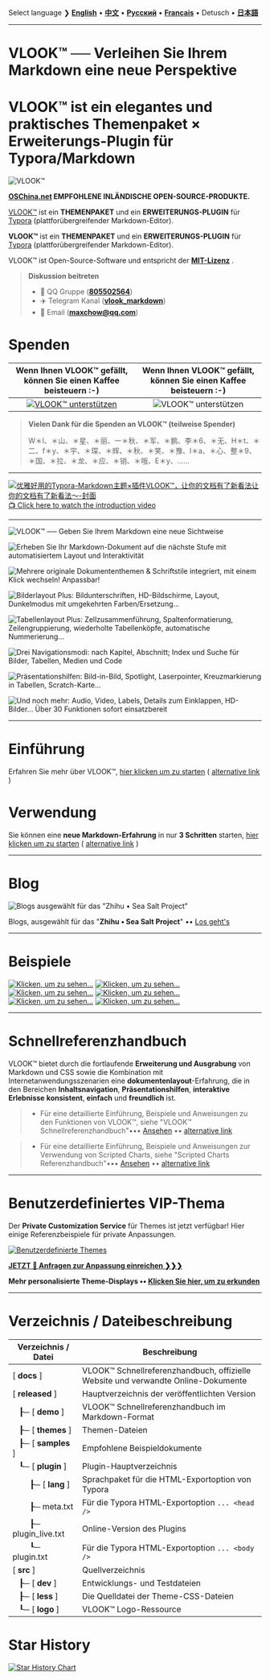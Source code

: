 Select language ❯ [**English**](README-en.md) • [**中文**](README.md)  • [**Русский**](README-ru.md) • [**Français**](README-fr.md) • Detusch • [**日本語**](README-ja.md)

---

# VLOOK™ ── Verleihen Sie Ihrem Markdown eine neue Perspektive



# VLOOK™ ist ein elegantes und praktisches Themenpaket × Erweiterungs-Plugin für Typora/Markdown



![VLOOK™](https://vlook-doc.pages.dev/pic/vlook-mark-light.svg)

**[OSChina.net](https://www.oschina.net/p/vlook) EMPFOHLENE INLÄNDISCHE OPEN-SOURCE-PRODUKTE.**



[VLOOK™](https://github.com/MadMaxChow/VLOOK) ist ein **THEMENPAKET** und ein **ERWEITERUNGS-PLUGIN** für [Typora](https://www.typora.io) (plattforübergreifender Markdown-Editor).

**VLOOK™** ist ein **THEMENPAKET** und ein **ERWEITERUNGS-PLUGIN** für [Typora](https://www.typora.io) (plattforübergreifender Markdown-Editor).



VLOOK™ ist Open-Source-Software und entspricht der **[MIT-Lizenz](#许可协议)** .



> **Diskussion beitreten**
>
> - 💬 QQ Gruppe ([**805502564**](https://qm.qq.com/cgi-bin/qm/qr?k=oB8wpFG_4SEMf1CL9qVy-jMw0CMfSwff&jump_from=webapi&))
> - ✈️ Telegram Kanal ([**vlook_markdown**](https://t.me/vlook_markdown "Treten Sie dem Telegram-Kanal bei")) 
> - 📧 Email (**maxchow@qq.com**)

# Spenden

| **Wenn Ihnen VLOOK™ gefällt, können Sie einen Kaffee beisteuern :-)** |         **Wenn Ihnen VLOOK™ gefällt, können Sie einen Kaffee beisteuern :-)**         |
| :----------------------------------------------------------: | :----------------------------------------------------------: |
| [![VLOOK™ unterstützen](https://vlook-doc.pages.dev/pic/donate-paypal-light.png?darksrc=donate-paypal-dark.png&srcset=@2x&darksrcset=@2x#logo)](https://paypal.me/madmaxchow) | ![VLOOK™ unterstützen](https://vlook-doc.pages.dev/pic/donate-wechat-light.png?darksrc=donate-wechat-dark.png&srcset=@2x&darksrcset=@2x#logo) |

> **Vielen Dank für die Spenden an VLOOK™ (teilweise Spender)**
>
> W＊l、＊山、＊星、＊丽、一＊秋、＊军、＊鹏、李＊6、＊无、H＊t、＊二、f＊y、＊宇、＊琛、＊辉、＊秋、＊笑、＊豫、l＊a、＊心、整＊9、＊国、＊拉、＊龙、＊应、＊销、＊哦、E＊y、……

---

[![优雅好用的Typora-Markdown主题×插件VLOOK™，让你的文档有了新看法让你的文档有了新看法～-封面](https://github.com/user-attachments/assets/08b0386e-bdaf-4aa4-a4dc-a04dd800ed11)<br>📺 Click here to watch the introduction video](https://www.bilibili.com/video/BV1miDpY5ERh/?vd_source=ecc3f6f8f7d9fbfaa5745863cf7d6250)

---

![VLOOK™ ── Geben Sie Ihrem Markdown eine neue Sichtweise](https://vlook-doc.pages.dev/pic/vlook-screenshot-A00.png)

![Erheben Sie Ihr Markdown-Dokument auf die nächste Stufe mit automatisiertem Layout und Interaktivität](https://vlook-doc.pages.dev/pic/vlook-screenshot-A01.png)

![Mehrere originale Dokumententhemen & Schriftstile integriert, mit einem Klick wechseln! Anpassbar!](https://vlook-doc.pages.dev/pic/vlook-screenshot-A02.png)

![Bilderlayout Plus: Bildunterschriften, HD-Bildschirme, Layout, Dunkelmodus mit umgekehrten Farben/Ersetzung...](https://vlook-doc.pages.dev/pic/vlook-screenshot-A03.png)

![Tabellenlayout Plus: Zellzusammenführung, Spaltenformatierung, Zeilengruppierung, wiederholte Tabellenköpfe, automatische Nummerierung...](https://vlook-doc.pages.dev/pic/vlook-screenshot-A04.png)

![Drei Navigationsmodi: nach Kapitel, Abschnitt; Index und Suche für Bilder, Tabellen, Medien und Code](https://vlook-doc.pages.dev/pic/vlook-screenshot-A05.png)

![Präsentationshilfen: Bild-in-Bild, Spotlight, Laserpointer, Kreuzmarkierung in Tabellen, Scratch-Karte...](https://vlook-doc.pages.dev/pic/vlook-screenshot-A06.png)

![Und noch mehr: Audio, Video, Labels, Details zum Einklappen, HD-Bilder... Über 30 Funktionen sofort einsatzbereit](https://vlook-doc.pages.dev/pic/vlook-screenshot-A08.png)

---

# Einführung

Erfahren Sie mehr über VLOOK™, [hier klicken um zu starten](https://madmaxchow.github.io/VLOOK/index-en.html) ( [alternative link](https://vlook-doc.pages.dev/index-en.html) )

# Verwendung

Sie können eine **neue Markdown-Erfahrung** in nur **3 Schritten** starten, [hier klicken um zu starten](https://madmaxchow.github.io/VLOOK/index-en.html#how-to-use) ( [alternative link](https://vlook-doc.pages.dev/index-en.html#how-to-use) )

---

# Blog

![Blogs ausgewählt für das "Zhihu • Sea Salt Project"](https://vlook-doc.pages.dev/pic/3rd-haiyan.png#logo#border)

Blogs, ausgewählt für das "**Zhihu • Sea Salt Project**" •• [Los geht's](https://www.zhihu.com/people/maxchow/posts)

---

# Beispiele

[![Klicken, um zu sehen...](https://vlook-doc.pages.dev/pic/sample-a-api_spec-en.png?srcset=@2x#card#border)](sample-a-api_spec.html?ws=off)    [![Klicken, um zu sehen...](https://vlook-doc.pages.dev/pic/sample-a-to_do-en.png?srcset=@2x#card#border)](sample-a-to_do.html?ws=off)    [![Klicken, um zu sehen...](https://vlook-doc.pages.dev/pic/sample-a-img_text-en.png?srcset=@2x#card#border)](sample-a-img_text.html?ws=off)    [![Klicken, um zu sehen...](https://vlook-doc.pages.dev/pic/sample-a-board-en.png?srcset=@2x#card#border)](sample-a-routes.html?ws=off)    [![Klicken, um zu sehen...](https://vlook-doc.pages.dev/pic/sample-a-quiz-en.png?srcset=@2x#card#border)](sample-a-board.html?ws=off)    [![Klicken, um zu sehen...](https://vlook-doc.pages.dev/pic/sample-a-routes-en.png?srcset=@2x#card#border)](sample-a-quiz.html?ws=off)

---

# Schnellreferenzhandbuch

VLOOK™ bietet durch die fortlaufende **Erweiterung und Ausgrabung** von Markdown und CSS sowie die Kombination mit Internetanwendungsszenarien eine **dokumentenlayout**-Erfahrung, die in den Bereichen **Inhaltsnavigation**, **Präsentationshilfen**, **interaktive Erlebnisse** **konsistent**, **einfach** und **freundlich** ist.

> - Für eine detaillierte Einführung, Beispiele und Anweisungen zu den Funktionen von VLOOK™, siehe "VLOOK™ Schnellreferenzhandbuch"••• [Ansehen](https://madmaxchow.github.io/VLOOK/guide.html) •• [alternative link](https://vlook-doc.pages.dev/guide.html)

> - Für eine detaillierte Einführung, Beispiele und Anweisungen zur Verwendung von Scripted Charts, siehe "Scripted Charts Referenzhandbuch"••• [Ansehen](https://madmaxchow.github.io/VLOOK/chart.html) •• [alternative link](https://vlook-doc.pages.dev/chart.html)

---

# Benutzerdefiniertes VIP-Thema

Der **Private Customization Service** für Themes ist jetzt verfügbar! Hier einige Referenzbeispiele für private Anpassungen.

[![Benutzerdefinierte Themes](https://vlook-doc.pages.dev/pic/vlook-theme-vip-demo.png)](https://madmaxchow.github.io/VLOOK/vip.html)



**[JETZT 🎁 Anfragen zur Anpassung einreichen ❯❯❯](https://wj.qq.com/s2/14818521/bd33/)**

**Mehr personalisierte Theme-Displays •• [Klicken Sie hier, um zu erkunden](https://madmaxchow.github.io/VLOOK/vip.html)**

---

# Verzeichnis / Dateibeschreibung

| Verzeichnis / Datei | Beschreibung              |
| ---------- | ---------------------------- |
| [ **docs** ] | VLOOK™ Schnellreferenzhandbuch, offizielle Website und verwandte Online-Dokumente |
| [ **released** ] | Hauptverzeichnis der veröffentlichten Version                        |
| &nbsp;&nbsp;&nbsp;┠─ [ **demo** ] | VLOOK™ Schnellreferenzhandbuch im Markdown-Format |
| &nbsp;&nbsp;&nbsp;┠─ [ **themes** ] | Themen-Dateien                                           |
| &nbsp;&nbsp;&nbsp;┠─ [ **samples** ] | Empfohlene Beispieldokumente |
| &nbsp;&nbsp;&nbsp;┖─ [ **plugin** ] | Plugin-Hauptverzeichnis                                        |
| &nbsp;&nbsp;&nbsp;&nbsp;&nbsp;&nbsp;&nbsp;&nbsp;┠─ [ **lang** ] | Sprachpaket für die HTML-Exportoption von Typora |
| &nbsp;&nbsp;&nbsp;&nbsp;&nbsp;&nbsp;&nbsp;&nbsp;┠─ meta.txt | Für die Typora HTML-Exportoption `... <head />` |
| &nbsp;&nbsp;&nbsp;&nbsp;&nbsp;&nbsp;&nbsp;&nbsp;┠─ plugin_live.txt | Online-Version des Plugins                                    |
| &nbsp;&nbsp;&nbsp;&nbsp;&nbsp;&nbsp;&nbsp;&nbsp;┖─ plugin.txt | Für die Typora HTML-Exportoption `... <body />` |
| [ **src** ] | Quellverzeichnis                                             |
| &nbsp;&nbsp;&nbsp;┠─ [ **dev** ] | Entwicklungs- und Testdateien                                       |
| &nbsp;&nbsp;&nbsp;┠─ [ **less** ] | Die Quelldatei der Theme-CSS-Dateien                        |
| &nbsp;&nbsp;&nbsp;┖─ [ **logo** ] | VLOOK™ Logo-Ressource |

# Star History

[![Star History Chart](https://api.star-history.com/svg?repos=MadMaxChow/VLOOK&type=Date)](https://star-history.com/#MadMaxChow/VLOOK&Date)
